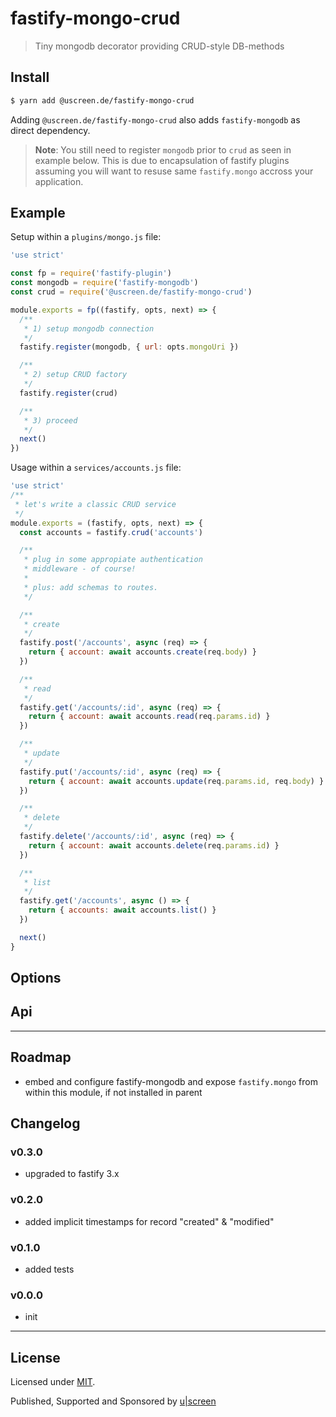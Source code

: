 # fastify-mongo-crud

> Tiny mongodb decorator providing CRUD-style DB-methods

## Install

```sh
$ yarn add @uscreen.de/fastify-mongo-crud
```

Adding `@uscreen.de/fastify-mongo-crud` also adds `fastify-mongodb` as direct dependency.

> __Note__: You still need to register `mongodb` prior to `crud` as seen in example below. This is due to encapsulation of fastify plugins assuming you will want to resuse same `fastify.mongo` accross your application.

## Example

Setup within a `plugins/mongo.js` file:

```js
'use strict'

const fp = require('fastify-plugin')
const mongodb = require('fastify-mongodb')
const crud = require('@uscreen.de/fastify-mongo-crud')

module.exports = fp((fastify, opts, next) => {
  /**
   * 1) setup mongodb connection
   */
  fastify.register(mongodb, { url: opts.mongoUri })

  /**
   * 2) setup CRUD factory
   */
  fastify.register(crud)

  /**
   * 3) proceed
   */
  next()
})

```

Usage within a `services/accounts.js` file:

```js
'use strict'
/**
 * let's write a classic CRUD service
 */
module.exports = (fastify, opts, next) => {
  const accounts = fastify.crud('accounts')

  /**
   * plug in some appropiate authentication
   * middleware - of course!
   *
   * plus: add schemas to routes.
   */

  /**
   * create
   */
  fastify.post('/accounts', async (req) => {
    return { account: await accounts.create(req.body) }
  })

  /**
   * read
   */
  fastify.get('/accounts/:id', async (req) => {
    return { account: await accounts.read(req.params.id) }
  })

  /**
   * update
   */
  fastify.put('/accounts/:id', async (req) => {
    return { account: await accounts.update(req.params.id, req.body) }
  })

  /**
   * delete
   */
  fastify.delete('/accounts/:id', async (req) => {
    return { account: await accounts.delete(req.params.id) }
  })

  /**
   * list
   */
  fastify.get('/accounts', async () => {
    return { accounts: await accounts.list() }
  })

  next()
}
```

## Options

## Api

---

## Roadmap

- embed and configure fastify-mongodb and expose `fastify.mongo` from within this module, if not installed in parent

## Changelog

### v0.3.0

- upgraded to fastify 3.x

### v0.2.0

- added implicit timestamps for record "created" & "modified"

### v0.1.0

- added tests

### v0.0.0

- init

---

## License

Licensed under [MIT](./LICENSE).

Published, Supported and Sponsored by [u|screen](https://uscreen.de)
